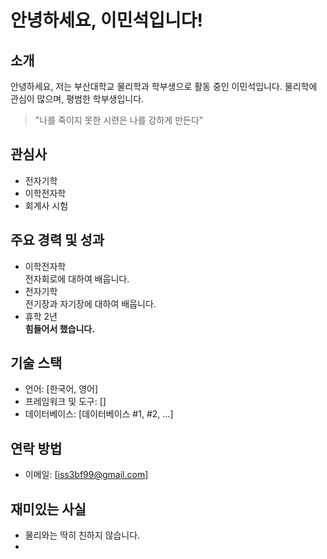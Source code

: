 # 안녕하세요, 이민석입니다!

## 소개

안녕하세요, 저는 부산대학교 물리학과 학부생으로 활동 중인 이민석입니다. 물리학에 관심이 많으며, 평범한 학부생입니다.
> "나를 죽이지 못한 시련은 나를 강하게 만든다"
## 관심사
- 전자기학
- 이학전자학
- 회계사 시험

## 주요 경력 및 성과
- 이학전자학\
전자회로에 대하여 배웁니다.
- 전자기학\
전기장과 자기장에 대하여 배웁니다.
- 휴학 2년\
**힘들어서 했습니다.**

## 기술 스택
- 언어: [한국어, 영어]
- 프레임워크 및 도구: []
- 데이터베이스: [데이터베이스 #1, #2, ...]

## 연락 방법
- 이메일: [iss3bf99@gmail.com]

## 재미있는 사실
- 물리와는 딱히 친하지 않습니다.
- 
